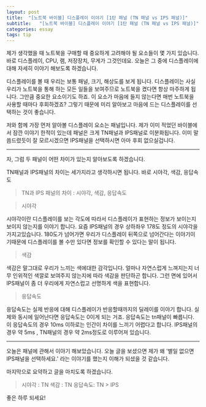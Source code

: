```yaml
---
layout: post
title:  "[노트북 바이블] 디스플레이 이야기 [1탄 패널 (TN 패널 vs IPS 패널)]"
subtitle:   "[노트북 바이블] 디스플레이 이야기 [1탄 패널 (TN 패널 vs IPS 패널)]"
categories: essay
tags: tip
---
```















제가 생각했을 때 노트북을 구매할 때 중요하게 고려해야 될 요소들이 몇 가지 있습니다. 바로 디스플레이, CPU, 램, 저장장치, 무게가 그것인데요. 오늘은 그 중에 디스플레이에 대해 자세히 이야기 해보도록 하겠습니다.  

























디스플레이를 볼 때 우리는 보통 패널, 크기, 해상도를 보게 됩니다. 디스플레이는 사실 우리가 노트북을 통해 하는 모든 일들을 보여주므로 노트북을 켰다면 항상 마주하게 됩니다. 그만큼 중요한 요소이기도 하죠. 이 요소가 마음에 들지 않는다면 매번 노트북을 사용할 때마다 후회하겠죠? 그렇기 때문에 미리 알아보고 마음에 드는 디스플레이를 선택하는 것이 좋습니다.  

























저와 함께 가장 먼저 알아볼 디스플레이 요소는 패널입니다. 제가 이미 적었던 바이블에서 잠깐 이야기 한적이 있는데 패널은 크게 TN패널과 IPS패널로 이분화됩니다. 이미 말씀드렸듯이 잘 모르시겠으면 IPS패널을 선택하시면 아마 후회 없으실겁니다.  

























* * *

























자, 그럼 두 패널이 어떤 차이가 있는지 알아보도록 하겠습니다.  

TN패널과 IPS패널의 차이는 세가지라고 생각하시면 됩니다. 바로 시야각, 색감, 응답속도  

























> TN과 IPS 패널의 차이 : 시야각, 색감, 응답속도

























> 시야각

























시야각이란 디스플레이를 보는 각도에 따라서 디스플레이가 표현하는 정보가 보이는지 보이지 않는지를 이야기 합니다. 요즘 IPS패널의 경우 상하좌우 178도 정도의 시야각을 가지고있습니다. 180도가 넘어가면 우리가 디스플레이 뒤쪽으로 넘어간다는 이야기이기때문에 디스플레이를 볼 수만 있다면 정보를 확인할 수 있다는 말이 됩니다.  

























> 색감

























색감은 말그대로 우리가 느끼는 색에대한 감각입니다. 얼마나 자연스럽게 느껴지는지 너무 인위적인 색깔로 보여주지 않는지에 따라 색감을 판단하곤 합니다. 그런 면에 있어서 IPS패널이 좀 더 우리에게 자연스럽고 선명하게 색을 표현합니다.  

























> 응답속도

























응답속도는 실제 반응에 대해 디스플레이가 반응할때까지의 딜레이를 이야기 합니다. 실제와 동시에 일어난다면 응답속도는 0이게 되는 거죠. 응답속도는 tn패널이 빠릅니다. 이 응답속도의 경우 10ms 이하로는 인간이 차이를 느끼기 어렵다고 합니다. IPS패널의경우 약 5ms , TN패널의 경우 약 2ms정도로 이루어져 있습니다.  

























* * *

























 오늘은 패널에 관해서 이야기 해보았습니다. 오늘 글을 보셨으면 제가 왜 '별일 없으면 IPS패널을 선택하세요.' 라는 이야기를 했는지 이해가 되셨을 것 같습니다.  

마지막으로 요약하고 글을 마치도록 하겠습니다.  



























> 시야각 : TN   색감 : TN   응답속도: TN > IPS

























좋은 하루 되세요!
